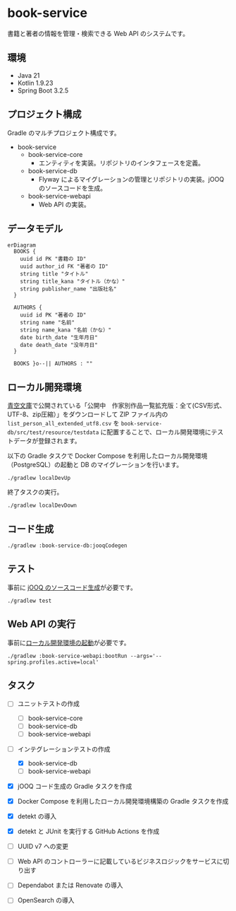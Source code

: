 # book-service

書籍と著者の情報を管理・検索できる Web API のシステムです。

## 環境

- Java 21
- Kotlin 1.9.23
- Spring Boot 3.2.5

## プロジェクト構成

Gradle のマルチプロジェクト構成です。

- book-service
  - book-service-core
    - エンティティを実装。リポジトリのインタフェースを定義。
  - book-service-db
    - Flyway によるマイグレーションの管理とリポジトリの実装。jOOQ のソースコードを生成。
  - book-service-webapi
    - Web API の実装。

## データモデル

```mermaid
erDiagram
  BOOKS {
    uuid id PK "書籍の ID"
    uuid author_id FK "著者の ID"
    string title "タイトル"
    string title_kana "タイトル（かな）"
    string publisher_name "出版社名"
  }

  AUTHORS {
    uuid id PK "著者の ID"
    string name "名前"
    string name_kana "名前（かな）"
    date birth_date "生年月日"
    date death_date "没年月日"
  }

  BOOKS }o--|| AUTHORS : ""
```

## ローカル開発環境

[青空文庫](https://www.aozora.gr.jp/index_pages/person_all.html)で公開されている「公開中　作家別作品一覧拡充版：全て(CSV形式、UTF-8、zip圧縮）」をダウンロードして ZIP ファイル内の `list_person_all_extended_utf8.csv` を `book-service-db/src/test/resource/testdata` に配置することで、ローカル開発環境にテストデータが登録されます。

以下の Gradle タスクで Docker Compose を利用したローカル開発環境（PostgreSQL）の起動と DB のマイグレーションを行います。

```shell
./gradlew localDevUp
```

終了タスクの実行。

```shell
./gradlew localDevDown
```

## コード生成

```shell
./gradlew :book-service-db:jooqCodegen
```

## テスト

事前に [jOOQ のソースコード生成](#コード生成)が必要です。

```shell
./gradlew test
```

## Web API の実行

事前に[ローカル開発環境の起動](#ローカル開発環境)が必要です。

```shell
./gradlew :book-service-webapi:bootRun --args='--spring.profiles.active=local'
```

## タスク

- [ ] ユニットテストの作成
  - [ ] book-service-core
  - [ ] book-service-db
  - [ ] book-service-webapi

- [ ] インテグレーションテストの作成
  - [X] book-service-db
  - [ ] book-service-webapi

- [X] jOOQ コード生成の Gradle タスクを作成

- [X] Docker Compose を利用したローカル開発環境構築の Gradle タスクを作成

- [X] detekt の導入

- [X] detekt と JUnit を実行する GitHub Actions を作成

- [ ] UUID v7 への変更

- [ ] Web API のコントローラーに記載しているビジネスロジックをサービスに切り出す

- [ ] Dependabot または Renovate の導入

- [ ] OpenSearch の導入
